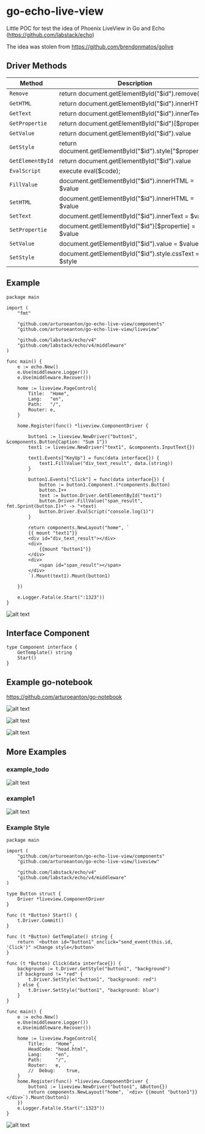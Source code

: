 # go-echo-live-view
Little POC for test the idea  of Phoenix LiveView in Go and Echo (https://github.com/labstack/echo) 


The idea was stolen from  https://github.com/brendonmatos/golive 



## Driver Methods

| Method | Description |
| --- | --- |
| `Remove` | return document.getElementById("$id").remove() |
| `GetHTML` | return document.getElementById("$id").innerHTML |
| `GetText` | return document.getElementById("$id").innerText |
| `GetPropertie` | return document.getElementById("$id")[$propertie] |
| `GetValue` | return document.getElementById("$id").value |
| `GetStyle` | return document.getElementById("$id").style["$propertie"] |
| `GetElementById` | return document.getElementById("$id").value |
| `EvalScript` | execute  eval($code);|
| `FillValue` | document.getElementById("$id").innerHTML = $value |
| `SetHTML` | document.getElementById("$id").innerHTML = $value |
| `SetText` | document.getElementById("$id").innerText = $value|
| `SetPropertie` | document.getElementById("$id")[$propertie] = $value |
| `SetValue` | document.getElementById("$id").value = $value|
| `SetStyle` | document.getElementById("$id").style.cssText = $style |



## Example 

```golang
package main

import (
	"fmt"

	"github.com/arturoeanton/go-echo-live-view/components"
	"github.com/arturoeanton/go-echo-live-view/liveview"

	"github.com/labstack/echo/v4"
	"github.com/labstack/echo/v4/middleware"
)

func main() {
	e := echo.New()
	e.Use(middleware.Logger())
	e.Use(middleware.Recover())

	home := liveview.PageControl{
		Title:  "Home",
		Lang:   "en",
		Path:   "/",
		Router: e,
	}

	home.Register(func() *liveview.ComponentDriver {

		button1 := liveview.NewDriver("button1", &components.Button{Caption: "Sum 1"})
		text1 := liveview.NewDriver("text1", &components.InputText{})

		text1.Events["KeyUp"] = func(data interface{}) {
			text1.FillValue("div_text_result", data.(string))
		}

		button1.Events["Click"] = func(data interface{}) {
			button := button1.Component.(*components.Button)
			button.I++
			text := button.Driver.GetElementById("text1")
			button.Driver.FillValue("span_result", fmt.Sprint(button.I)+" -> "+text)
			button.Driver.EvalScript("console.log(1)")
		}

		return components.NewLayout("home", `
		{{ mount "text1"}}
		<div id="div_text_result"></div>
		<div>
			{{mount "button1"}}
		</div>
		<div>
			<span id="span_result"></span>
		</div>
		`).Mount(text1).Mount(button1)

	})

	e.Logger.Fatal(e.Start(":1323"))
}
```

![alt text](https://raw.githubusercontent.com/arturoeanton/go-echo-live-view/main/example/example2/example2.gif)


## Interface Component

```golang
type Component interface {
	GetTemplate() string
	Start()
}
```

## Example go-notebook

https://github.com/arturoeanton/go-notebook


![alt text](https://raw.githubusercontent.com/arturoeanton/go-notebook/main/gonote1.gif)

![alt text](https://raw.githubusercontent.com/arturoeanton/go-notebook/main/gonote2.gif)

![alt text](https://raw.githubusercontent.com/arturoeanton/go-notebook/main/gonote3.png)




## More Examples 

### example_todo
![alt text](https://raw.githubusercontent.com/arturoeanton/go-echo-live-view/main/example/example_todo/example_todo.gif)

### example1 
![alt text](https://raw.githubusercontent.com/arturoeanton/go-echo-live-view/main/example/example1/example1.gif)


### Example Style
```golang
package main

import (
	"github.com/arturoeanton/go-echo-live-view/components"
	"github.com/arturoeanton/go-echo-live-view/liveview"

	"github.com/labstack/echo/v4"
	"github.com/labstack/echo/v4/middleware"
)

type Button struct {
	Driver *liveview.ComponentDriver
}

func (t *Button) Start() {
	t.Driver.Commit()
}

func (t *Button) GetTemplate() string {
	return `<button id="button1" onclick="send_event(this.id, 'Click')" >Change style</button>`
}

func (t *Button) Click(data interface{}) {
	background := t.Driver.GetStyle("button1", "background")
	if background != "red" {
		t.Driver.SetStyle("button1", "background: red")
	} else {
		t.Driver.SetStyle("button1", "background: blue")
	}
}

func main() {
	e := echo.New()
	e.Use(middleware.Logger())
	e.Use(middleware.Recover())

	home := liveview.PageControl{
		Title:    "Home",
		HeadCode: "head.html",
		Lang:     "en",
		Path:     "/",
		Router:   e,
		//	Debug:    true,
	}
	home.Register(func() *liveview.ComponentDriver {
		button1 := liveview.NewDriver("button1", &Button{})
		return components.NewLayout("home", `<div> {{mount "button1"}} </div>`).Mount(button1)
	})
	e.Logger.Fatal(e.Start(":1323"))
}
```
![alt text](https://raw.githubusercontent.com/arturoeanton/go-echo-live-view/main/example/example_style/example_style.gif)






